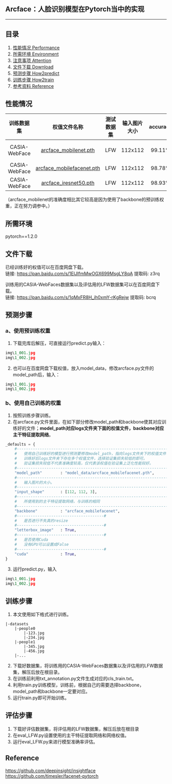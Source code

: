 ## Arcface：人脸识别模型在Pytorch当中的实现
---

## 目录
1. [性能情况 Performance](#性能情况)
2. [所需环境 Environment](#所需环境)
3. [注意事项 Attention](#注意事项)
4. [文件下载 Download](#文件下载)
5. [预测步骤 How2predict](#预测步骤)
6. [训练步骤 How2train](#训练步骤)
7. [参考资料 Reference](#Reference)

## 性能情况
| 训练数据集 | 权值文件名称 | 测试数据集 | 输入图片大小 | accuracy | Validation rate |
| :-----: | :-----: | :------: | :------: | :------: | :------: |
| CASIA-WebFace | [arcface_mobilenet.pth](https://github.com/bubbliiiing/arcface-pytorch/releases/download/v1.0/arcface_mobilenet.pth) | LFW | 112x112 | 99.11% | Validation rate: 0.95033+-0.02152 @ FAR=0.00133 |
| CASIA-WebFace | [arcface_mobilefacenet.pth](https://github.com/bubbliiiing/arcface-pytorch/releases/download/v1.0/arcface_mobilefacenet.pth) | LFW | 112x112 | 98.78% | 0.91100+-0.01745 @ FAR=0.00100 |
| CASIA-WebFace | [arcface_iresnet50.pth](https://github.com/bubbliiiing/arcface-pytorch/releases/download/v1.0/arcface_iresnet50.pth) | LFW | 112x112 | 98.93% | 0.93100+-0.01422 @ FAR=0.00133 |

（arcface_mobilenet的准确度相比其它较高是因为使用了backbone的预训练权重，正在努力调参中。）

## 所需环境
pytorch==1.2.0

## 文件下载
已经训练好的权值可以在百度网盘下载。    
链接: https://pan.baidu.com/s/1ElJlfmMwOGX699MsgLY8qA 提取码: z3rq   

训练用的CASIA-WebFaces数据集以及评估用的LFW数据集可以在百度网盘下载。    
链接: https://pan.baidu.com/s/1qMxFR8H_ih0xmY-rKgRejw 提取码: bcrq   

## 预测步骤
### a、使用预训练权重
1. 下载完库后解压，可直接运行predict.py输入：
```python
img\1_001.jpg
img\1_002.jpg
```  
2. 也可以在百度网盘下载权值，放入model_data，修改arcface.py文件的model_path后，输入：
```python
img\1_001.jpg
img\1_002.jpg
```  
### b、使用自己训练的权重
1. 按照训练步骤训练。  
2. 在arcface.py文件里面，在如下部分修改model_path和backbone使其对应训练好的文件；**model_path对应logs文件夹下面的权值文件，backbone对应主干特征提取网络**。  
```python
_defaults = {
    #--------------------------------------------------------------------------#
    #   使用自己训练好的模型进行预测要修改model_path，指向logs文件夹下的权值文件
    #   训练好后logs文件夹下存在多个权值文件，选择验证集损失较低的即可。
    #   验证集损失较低不代表准确度较高，仅代表该权值在验证集上泛化性能较好。
    #--------------------------------------------------------------------------#
    "model_path"        : "model_data/arcface_mobilefacenet.pth",
    #--------------------------------------------------------------------------#
    #   输入图片的大小。
    #--------------------------------------------------------------------------#
    "input_shape"       : [112, 112, 3],
    #--------------------------------------------------------------------------#
    #   所使用到的主干特征提取网络，与训练的相同
    #--------------------------------------------------------------------------#
    "backbone"          : "arcface_mobilefacenet",
    #--------------------------------------#
    #   是否进行不失真的resize
    #--------------------------------------#
    "letterbox_image"   : True,
    #--------------------------------------#
    #   是否使用Cuda
    #   没有GPU可以设置成False
    #--------------------------------------#
    "cuda"              : True,
}
```
3. 运行predict.py，输入  
```python
img\1_001.jpg
img\1_002.jpg
```  

## 训练步骤
1. 本文使用如下格式进行训练。
```
|-datasets
    |-people0
        |-123.jpg
        |-234.jpg
    |-people1
        |-345.jpg
        |-456.jpg
    |-...
```  
2. 下载好数据集，将训练用的CASIA-WebFaces数据集以及评估用的LFW数据集，解压后放在根目录。
3. 在训练前利用txt_annotation.py文件生成对应的cls_train.txt。  
4. 利用train.py训练模型，训练前，根据自己的需要选择backbone，model_path和backbone一定要对应。
5. 运行train.py即可开始训练。

## 评估步骤
1. 下载好评估数据集，将评估用的LFW数据集，解压后放在根目录
2. 在eval_LFW.py设置使用的主干特征提取网络和网络权值。
3. 运行eval_LFW.py来进行模型准确率评估。

## Reference
https://github.com/deepinsight/insightface  
https://github.com/timesler/facenet-pytorch   

